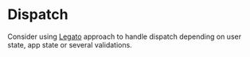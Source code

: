 # Dispatch

Consider using [Legato](https://github.com/yellowme/legato/tree/master/Legato) approach to handle dispatch depending on user state, app state or several validations.